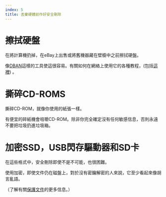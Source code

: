 ```yaml
---
index: 5
title: 丟棄硬體前作好安全刪除
---
```

# 擦拭硬盤

在將計算機扔掉，在eBay上出售或將舊機器藏在壁櫥中之前擦拭硬盤。

像[DBAN](https://dban.org/)這樣的工具使這很容易。有關如何在網絡上使用它的各種教程，(包括[這裡](https://www.lifewire.com/how-to-erase-a-hard-drive-using-dban-2619148)) 。

# 撕碎CD-ROMS

撕碎CD-ROM，就像你使用的紙張一樣。

有便宜的碎紙機會咀嚼CD-ROM。除非你完全確定沒有任何敏感信息，否則永遠不要把垃圾扔進垃圾箱。

# 加密SSD，USB閃存驅動器和SD卡

在這些格式中，安全刪除即使不是不可能，也很困難。

使用加密，即使文件仍在磁盤上，對於沒有密鑰解密的人來說，它至少看起來像胡言亂語。

（了解有關[保護文件](umbrella://information/protecting-files)的更多信息。）